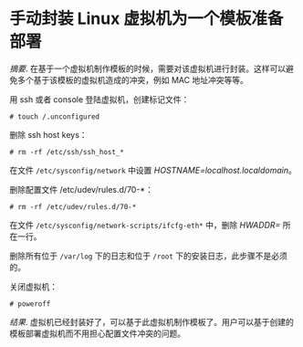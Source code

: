 # 手动封装 Linux 虚拟机为一个模板准备部署

*摘要*.
在基于一个虚拟机制作模板的时候，需要对该虚拟机进行封装。这样可以避免多个基于该模板的虚拟机造成的冲突，例如
MAC 地址冲突等等。

用 ssh 或者 console 登陆虚拟机，创建标记文件：

    # touch /.unconfigured


删除 ssh host keys：

    # rm -rf /etc/ssh/ssh_host_*


在文件 `/etc/sysconfig/network` 中设置
*HOSTNAME=localhost.localdomain*。

删除配置文件 /etc/udev/rules.d/70-\*：

    # rm -rf /etc/udev/rules.d/70-*


在文件 `/etc/sysconfig/network-scripts/ifcfg-eth*` 中，删除 *HWADDR=*
所在一行。

删除所有位于 `/var/log` 下的日志和位于 `/root`
下的安装日志，此步骤不是必须的。

关闭虚拟机：

    # poweroff


*结果*.
虚拟机已经封装好了，可以基于此虚拟机制作模板了。用户可以基于创建的模板部署虚拟机而不用担心配置文件冲突的问题。
